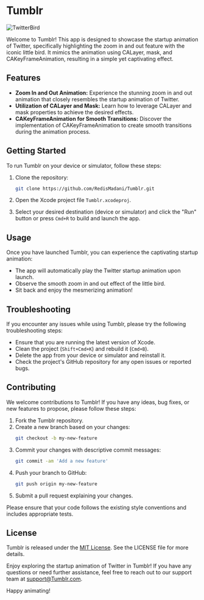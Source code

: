 # Tumblr

![TwitterBird](https://github.com/RedisMadani/TwitterBird/assets/136177376/dfaafffb-ef65-43de-bcbb-0f4ab3124824)

Welcome to Tumblr! This app is designed to showcase the startup animation of Twitter, specifically highlighting the zoom in and out feature with the iconic little bird. It mimics the animation using CALayer, mask, and CAKeyFrameAnimation, resulting in a simple yet captivating effect.

## Features

- **Zoom In and Out Animation:** Experience the stunning zoom in and out animation that closely resembles the startup animation of Twitter.
- **Utilization of CALayer and Mask:** Learn how to leverage CALayer and mask properties to achieve the desired effects.
- **CAKeyFrameAnimation for Smooth Transitions:** Discover the implementation of CAKeyFrameAnimation to create smooth transitions during the animation process.

## Getting Started

To run Tumblr on your device or simulator, follow these steps:

1. Clone the repository:
   ```bash
   git clone https://github.com/RedisMadani/Tumblr.git
   ```

2. Open the Xcode project file `Tumblr.xcodeproj`.

3. Select your desired destination (device or simulator) and click the "Run" button or press `Cmd+R` to build and launch the app.

## Usage

Once you have launched Tumblr, you can experience the captivating startup animation:

- The app will automatically play the Twitter startup animation upon launch.
- Observe the smooth zoom in and out effect of the little bird.
- Sit back and enjoy the mesmerizing animation!

## Troubleshooting

If you encounter any issues while using Tumblr, please try the following troubleshooting steps:

- Ensure that you are running the latest version of Xcode.
- Clean the project (`Shift+Cmd+K`) and rebuild it (`Cmd+B`).
- Delete the app from your device or simulator and reinstall it.
- Check the project's GitHub repository for any open issues or reported bugs.

## Contributing

We welcome contributions to Tumblr! If you have any ideas, bug fixes, or new features to propose, please follow these steps:

1. Fork the Tumblr repository.
2. Create a new branch based on your changes:
   ```bash
   git checkout -b my-new-feature
   ```
3. Commit your changes with descriptive commit messages:
   ```bash
   git commit -am 'Add a new feature'
   ```
4. Push your branch to GitHub:
   ```bash
   git push origin my-new-feature
   ```
5. Submit a pull request explaining your changes.

Please ensure that your code follows the existing style conventions and includes appropriate tests.

## License

Tumblr is released under the [MIT License](https://opensource.org/licenses/MIT). See the LICENSE file for more details.

Enjoy exploring the startup animation of Twitter in Tumblr! If you have any questions or need further assistance, feel free to reach out to our support team at support@Tumblr.com.

Happy animating!
